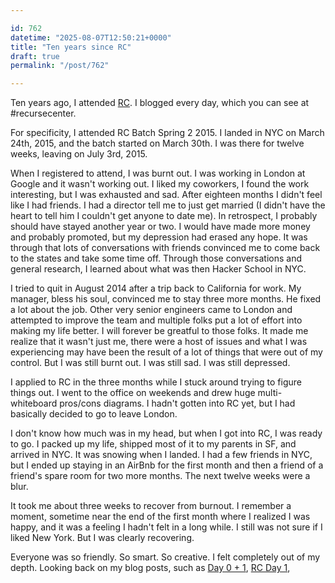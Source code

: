 ```yaml
---

id: 762
datetime: "2025-08-07T12:50:21+0000"
title: "Ten years since RC"
draft: true
permalink: "/post/762"

---
```


Ten years ago, I attended [RC](https://recurse.com). I blogged every day, which you can see at #recursecenter.

For specificity, I attended RC Batch Spring 2 2015. I landed in NYC on March 24th, 2015, and the batch started on March 30th. I was there for twelve weeks, leaving on July 3rd, 2015.

When I registered to attend, I was burnt out. I was working in London at Google and it wasn't working out. I liked my coworkers, I found the work interesting, but I was exhausted and sad. After eighteen months I didn't feel like I had friends. I had a director tell me to just get married (I didn't have the heart to tell him I couldn't get anyone to date me). In retrospect, I probably should have stayed another year or two. I would have made more money and probably promoted, but my depression had erased any hope. It was through that lots of conversations with friends convinced me to come back to the states and take some time off. Through those conversations and general research, I learned about what was then Hacker School in NYC.

I tried to quit in August 2014 after a trip back to California for work. My manager, bless his soul, convinced me to stay three more months. He fixed a lot about the job. Other very senior engineers came to London and attempted to improve the team and multiple folks put a lot of effort into making my life better. I will forever be greatful to those folks. It made me realize that it wasn't just me, there were a host of issues and what I was experiencing may have been the result of a lot of things that were out of my control. But I was still burnt out. I was still sad. I was still depressed.

I applied to RC in the three months while I stuck around trying to figure things out. I went to the office on weekends and drew huge multi-whiteboard pros/cons diagrams. I hadn't gotten into RC yet, but I had basically decided to go to leave London.

I don't know how much was in my head, but when I got into RC, I was ready to go. I packed up my life, shipped most of it to my parents in SF, and arrived in NYC. It was snowing when I landed. I had a few friends in NYC, but I ended up staying in an AirBnb for the first month and then a friend of a friend's spare room for two more months. The next twelve weeks were a blur.

It took me about three weeks to recover from burnout. I remember a moment, sometime near the end of the first month where I realized I was happy, and it was a feeling I hadn't felt in a long while. I still was not sure if I liked New York. But I was clearly recovering.

Everyone was so friendly. So smart. So creative. I felt completely out of my depth. Looking back on my blog posts, such as [Day 0 + 1](https://writing.natwelch.com/post/82), [RC Day 1](https://writing.natwelch.com/post/91),  
